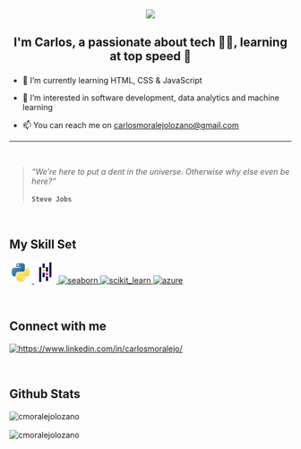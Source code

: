 <div align="center">
<img src="https://rishavanand.github.io/static/images/greetings.gif" align="center" style="width: 50%" />
</div>  
  
<h2 align="center">I'm Carlos, a passionate about tech 👨‍💻, learning at top speed 🚀</h2>

### <div align="center"></div>  
  



- 🌱 I’m currently learning HTML, CSS & JavaScript
  

- 🔭 I’m interested in software development, data analytics and machine learning
  

- 📫 You can reach me on [carlosmoralejolozano@gmail.com](http://example/com)  

  
---
<br/>  



> *“We’re here to put a dent in the universe. 
>  Otherwise why else even be here?”*
>
> **`Steve Jobs`**


<br/>  

## My Skill Set  

<p align="left"> <a href="https://www.python.org" target="_blank" rel="noreferrer"> <img src="https://raw.githubusercontent.com/devicons/devicon/master/icons/python/python-original.svg" alt="python" width="40" height="40"/> </a> <a href="https://pandas.pydata.org/" target="_blank" rel="noreferrer"> <img src="https://raw.githubusercontent.com/devicons/devicon/2ae2a900d2f041da66e950e4d48052658d850630/icons/pandas/pandas-original.svg" alt="pandas" width="40" height="40"/> </a> <a href="https://seaborn.pydata.org/" target="_blank" rel="noreferrer"> <img src="https://seaborn.pydata.org/_images/logo-mark-lightbg.svg" alt="seaborn" width="40" height="40"/> </a> <a href="https://scikit-learn.org/" target="_blank" rel="noreferrer"> <img src="https://upload.wikimedia.org/wikipedia/commons/0/05/Scikit_learn_logo_small.svg" alt="scikit_learn" width="40" height="40"/> </a> <a href="https://azure.microsoft.com/en-in/" target="_blank" rel="noreferrer"> <img src="https://www.vectorlogo.zone/logos/microsoft_azure/microsoft_azure-icon.svg" alt="azure" width="40" height="40"/> </a> </p>

<br/>  


## Connect with me  
<p align="left">
<a href="https://www.linkedin.com/in/carlosmoralejo/" target="blank"><img align="center" src="https://raw.githubusercontent.com/rahuldkjain/github-profile-readme-generator/master/src/images/icons/Social/linked-in-alt.svg" alt="https://www.linkedin.com/in/carlosmoralejo/" height="30" width="40" /></a>
</p>

<br/>  


## Github Stats  

<p><img align="center" src="https://github-readme-stats.vercel.app/api/top-langs?username=cmoralejolozano&show_icons=true&locale=en&layout=compact" alt="cmoralejolozano" /></p>

<p><img align="center" src="https://github-readme-streak-stats.herokuapp.com/?user=cmoralejolozano&" alt="cmoralejolozano" /></p>

<br/>  
